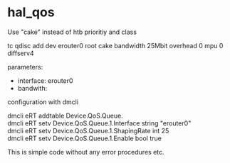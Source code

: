 # hal_qos
Use "cake" instead of htb prioritiy and class 

tc qdisc add dev erouter0 root cake bandwidth 25Mbit overhead 0 mpu 0 diffserv4 

parameters: 
- interface: erouter0   
- bandwith:  <N>  
 
configuration with dmcli 
 
 dmcli eRT addtable Device.QoS.Queue.  
 dmcli eRT setv Device.QoS.Queue.1.Interface string "erouter0"  
 dmcli eRT setv Device.QoS.Queue.1.ShapingRate int 25  
 dmcli eRT setv Device.QoS.Queue.1.Enable bool true  
  
 This is simple code without any error procedures etc. 
